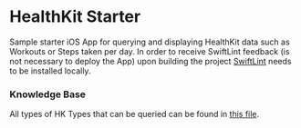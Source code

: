 # HealthKit Starter

Sample starter iOS App for querying and displaying HealthKit data such as Workouts or Steps taken per day. In order to receive SwiftLint feedback (is not necessary to deploy the App) upon building the project [SwiftLint](https://github.com/realm/SwiftLint) needs to be installed locally.

### Knowledge Base

All types of HK Types that can be queried can be found in [this file](knowledge-base/HealthKit-HKTypeIdentifiers.txt).
